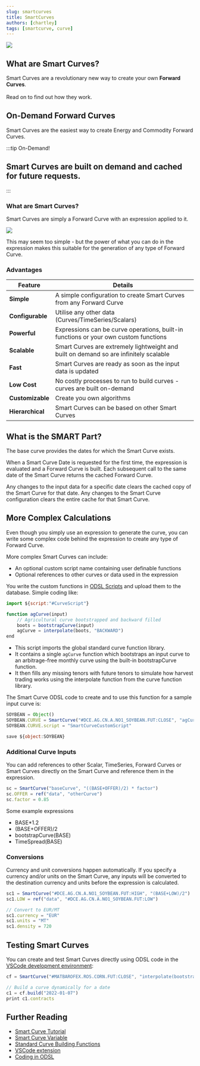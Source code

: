 ```yaml
---
slug: smartcurves
title: SmartCurves
authors: [chartley]
tags: [smartcurve, curve]
---
```


<div className="row">
  <div className="column">
    <img src="/img/blog/SmartCurvesBlog.png"/>
  </div>
  <div className="column">
  <h2>What are Smart Curves?</h2>  
    Smart Curves are a revolutionary new way to create your own <b>Forward Curves</b>.
    <br /><br />Read on to find out how they work.
  </div>
</div>

<!--truncate-->

## On-Demand Forward Curves
Smart Curves are the easiest way to create Energy and Commodity Forward Curves.

:::tip On-Demand!
## Smart Curves are built on demand and cached for future requests.
:::

### What are Smart Curves?
Smart Curves are simply a Forward Curve with an expression applied to it.

![](/img/blog/BasePlusExpression.png)

This may seem too simple - but the power of what you can do in the expression makes this suitable for the generation of any type of Forward Curve.

### Advantages

|Feature|Details|
|-|-|
|**Simple**|A simple configuration to create Smart Curves from any Forward Curve|
|**Configurable**|Utilise any other data (Curves/TimeSeries/Scalars)|
|**Powerful**|Expressions can be curve operations, built-in functions or your own custom functions|
|**Scalable**|Smart Curves are extremely lightweight and built on demand so are infinitely scalable|
|**Fast**|Smart Curves are ready as soon as the input data is updated|
|**Low Cost**|No costly processes to run to build curves - curves are built on-demand|
|**Customizable**|Create you own algorithms|
|**Hierarchical**|Smart Curves can be based on other Smart Curves|

## What is the SMART Part?
The base curve provides the dates for which the Smart Curve exists. 

When a Smart Curve Date is requested for the first time, the expression is evaluated and a Forward Curve is built.
Each subsequent call to the same date of the Smart Curve returns the cached Forward Curve.

Any changes to the input data for a specific date clears the cached copy of the Smart Curve for that date.
Any changes to the Smart Curve configuration clears the entire cache for that Smart Curve. 

## More Complex Calculations
Even though you simply use an expression to generate the curve, you can write some complex code behind the expression to create any type of Forward Curve.

More complex Smart Curves can include:

* An optional custom script name containing user definable functions
* Optional references to other curves or data used in the expression

You write the custom functions in [ODSL Scripts](/docs/odsl) and upload them to the database.
Simple coding like:

```js
import ${script:"#CurveScript"}

function agCurve(input)
    // Agricultural curve bootstrapped and backward filled
    boots = bootstrapCurve(input)
    agCurve = interpolate(boots, "BACKWARD")
end
```

* This script imports the global standard curve function library.
* It contains a single ```agCurve``` function which bootstraps an input curve to an arbitrage-free monthly curve using the built-in bootstrapCurve function.
* It then fills any missing tenors with future tenors to simulate how harvest trading works using the interpolate function from the curve function library.

The Smart Curve ODSL code to create and to use this function for a sample input curve is:

```js
SOYBEAN = Object()
SOYBEAN.CURVE = SmartCurve("#DCE.AG.CN.A.NO1_SOYBEAN.FUT:CLOSE", "agCurve(BASE)")
SOYBEAN.CURVE.script = "SmartCurveCustomScript"

save ${object:SOYBEAN}
```

### Additional Curve Inputs
You can add references to other Scalar, TimeSeries, Forward Curves or Smart Curves directly on the Smart Curve and reference them in the expression.

```js
sc = SmartCurve("baseCurve", "((BASE+OFFER)/2) * factor")
sc.OFFER = ref("data", "otherCurve")
sc.factor = 0.85
```

Some example expressions

* BASE*1.2
* (BASE+OFFER)/2
* bootstrapCurve(BASE)
* TimeSpread(BASE)

### Conversions
Currency and unit conversions happen automatically.
If you specify a currency and/or units on the Smart Curve, any inputs will be converted to the destination currency and units before the expression is calculated.

```js
sc1 = SmartCurve("#DCE.AG.CN.A.NO1_SOYBEAN.FUT:HIGH", "(BASE+LOW)/2")
sc1.LOW = ref("data", "#DCE.AG.CN.A.NO1_SOYBEAN.FUT:LOW")

// Convert to EUR/MT
sc1.currency = "EUR"
sc1.units = "MT"
sc1.density = 720
```

## Testing Smart Curves
You can create and test Smart Curves directly using ODSL code in the [VSCode development environment](/docs/user/vscode):

```js
cf = SmartCurve("#MATBAROFEX.ROS.CORN.FUT:CLOSE", "interpolate(bootstrapCurve(BASE),'BACKWARD')")

// Build a curve dynamically for a date
c1 = cf.build("2022-01-07")
print c1.contracts
```

## Further Reading
* [Smart Curve Tutorial](/docs/tutorials/smart-curves)
* [Smart Curve Variable](/docs/odsl/variable/smartcurve)
* [Standard Curve Building Functions](/docs/public/scripts/curve-building)
* [VSCode extension](/docs/user/vscode)
* [Coding in ODSL](/docs/odsl)